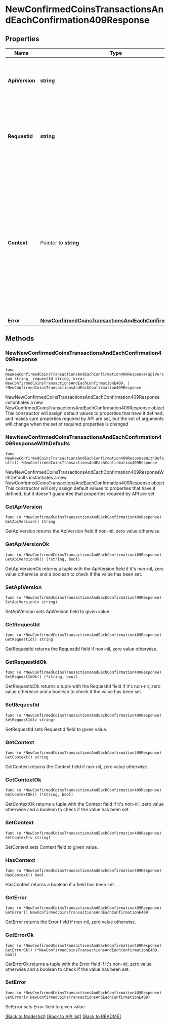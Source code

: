 # NewConfirmedCoinsTransactionsAndEachConfirmation409Response

## Properties

Name | Type | Description | Notes
------------ | ------------- | ------------- | -------------
**ApiVersion** | **string** | Specifies the version of the API that incorporates this endpoint. | 
**RequestId** | **string** | Defines the ID of the request. The &#x60;requestId&#x60; is generated by Crypto APIs and it&#39;s unique for every request. | 
**Context** | Pointer to **string** | In batch situations the user can use the context to correlate responses with requests. This property is present regardless of whether the response was successful or returned as an error. &#x60;context&#x60; is specified by the user. | [optional] 
**Error** | [**NewConfirmedCoinsTransactionsAndEachConfirmationE409**](NewConfirmedCoinsTransactionsAndEachConfirmationE409.md) |  | 

## Methods

### NewNewConfirmedCoinsTransactionsAndEachConfirmation409Response

`func NewNewConfirmedCoinsTransactionsAndEachConfirmation409Response(apiVersion string, requestId string, error_ NewConfirmedCoinsTransactionsAndEachConfirmationE409, ) *NewConfirmedCoinsTransactionsAndEachConfirmation409Response`

NewNewConfirmedCoinsTransactionsAndEachConfirmation409Response instantiates a new NewConfirmedCoinsTransactionsAndEachConfirmation409Response object
This constructor will assign default values to properties that have it defined,
and makes sure properties required by API are set, but the set of arguments
will change when the set of required properties is changed

### NewNewConfirmedCoinsTransactionsAndEachConfirmation409ResponseWithDefaults

`func NewNewConfirmedCoinsTransactionsAndEachConfirmation409ResponseWithDefaults() *NewConfirmedCoinsTransactionsAndEachConfirmation409Response`

NewNewConfirmedCoinsTransactionsAndEachConfirmation409ResponseWithDefaults instantiates a new NewConfirmedCoinsTransactionsAndEachConfirmation409Response object
This constructor will only assign default values to properties that have it defined,
but it doesn't guarantee that properties required by API are set

### GetApiVersion

`func (o *NewConfirmedCoinsTransactionsAndEachConfirmation409Response) GetApiVersion() string`

GetApiVersion returns the ApiVersion field if non-nil, zero value otherwise.

### GetApiVersionOk

`func (o *NewConfirmedCoinsTransactionsAndEachConfirmation409Response) GetApiVersionOk() (*string, bool)`

GetApiVersionOk returns a tuple with the ApiVersion field if it's non-nil, zero value otherwise
and a boolean to check if the value has been set.

### SetApiVersion

`func (o *NewConfirmedCoinsTransactionsAndEachConfirmation409Response) SetApiVersion(v string)`

SetApiVersion sets ApiVersion field to given value.


### GetRequestId

`func (o *NewConfirmedCoinsTransactionsAndEachConfirmation409Response) GetRequestId() string`

GetRequestId returns the RequestId field if non-nil, zero value otherwise.

### GetRequestIdOk

`func (o *NewConfirmedCoinsTransactionsAndEachConfirmation409Response) GetRequestIdOk() (*string, bool)`

GetRequestIdOk returns a tuple with the RequestId field if it's non-nil, zero value otherwise
and a boolean to check if the value has been set.

### SetRequestId

`func (o *NewConfirmedCoinsTransactionsAndEachConfirmation409Response) SetRequestId(v string)`

SetRequestId sets RequestId field to given value.


### GetContext

`func (o *NewConfirmedCoinsTransactionsAndEachConfirmation409Response) GetContext() string`

GetContext returns the Context field if non-nil, zero value otherwise.

### GetContextOk

`func (o *NewConfirmedCoinsTransactionsAndEachConfirmation409Response) GetContextOk() (*string, bool)`

GetContextOk returns a tuple with the Context field if it's non-nil, zero value otherwise
and a boolean to check if the value has been set.

### SetContext

`func (o *NewConfirmedCoinsTransactionsAndEachConfirmation409Response) SetContext(v string)`

SetContext sets Context field to given value.

### HasContext

`func (o *NewConfirmedCoinsTransactionsAndEachConfirmation409Response) HasContext() bool`

HasContext returns a boolean if a field has been set.

### GetError

`func (o *NewConfirmedCoinsTransactionsAndEachConfirmation409Response) GetError() NewConfirmedCoinsTransactionsAndEachConfirmationE409`

GetError returns the Error field if non-nil, zero value otherwise.

### GetErrorOk

`func (o *NewConfirmedCoinsTransactionsAndEachConfirmation409Response) GetErrorOk() (*NewConfirmedCoinsTransactionsAndEachConfirmationE409, bool)`

GetErrorOk returns a tuple with the Error field if it's non-nil, zero value otherwise
and a boolean to check if the value has been set.

### SetError

`func (o *NewConfirmedCoinsTransactionsAndEachConfirmation409Response) SetError(v NewConfirmedCoinsTransactionsAndEachConfirmationE409)`

SetError sets Error field to given value.



[[Back to Model list]](../README.md#documentation-for-models) [[Back to API list]](../README.md#documentation-for-api-endpoints) [[Back to README]](../README.md)



